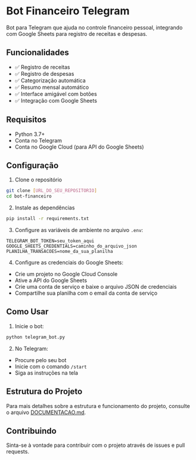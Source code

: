 # Bot Financeiro Telegram

Bot para Telegram que ajuda no controle financeiro pessoal, integrando com Google Sheets para registro de receitas e despesas.

## Funcionalidades

- ✅ Registro de receitas
- ✅ Registro de despesas
- ✅ Categorização automática
- ✅ Resumo mensal automático
- ✅ Interface amigável com botões
- ✅ Integração com Google Sheets

## Requisitos

- Python 3.7+
- Conta no Telegram
- Conta no Google Cloud (para API do Google Sheets)

## Configuração

1. Clone o repositório
```bash
git clone [URL_DO_SEU_REPOSITORIO]
cd bot-financeiro
```

2. Instale as dependências
```bash
pip install -r requirements.txt
```

3. Configure as variáveis de ambiente no arquivo `.env`:
```
TELEGRAM_BOT_TOKEN=seu_token_aqui
GOOGLE_SHEETS_CREDENTIALS=caminho_do_arquivo_json
PLANILHA_TRANSACOES=nome_da_sua_planilha
```

4. Configure as credenciais do Google Sheets:
- Crie um projeto no Google Cloud Console
- Ative a API do Google Sheets
- Crie uma conta de serviço e baixe o arquivo JSON de credenciais
- Compartilhe sua planilha com o email da conta de serviço

## Como Usar

1. Inicie o bot:
```bash
python telegram_bot.py
```

2. No Telegram:
- Procure pelo seu bot
- Inicie com o comando `/start`
- Siga as instruções na tela

## Estrutura do Projeto

Para mais detalhes sobre a estrutura e funcionamento do projeto, consulte o arquivo [DOCUMENTACAO.md](DOCUMENTACAO.md).

## Contribuindo

Sinta-se à vontade para contribuir com o projeto através de issues e pull requests. 
